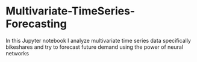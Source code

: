 # Multivariate-TimeSeries-Forecasting
In this Jupyter notebook I analyze multivariate time series data specifically bikeshares and try to forecast future demand using the power of neural networks
